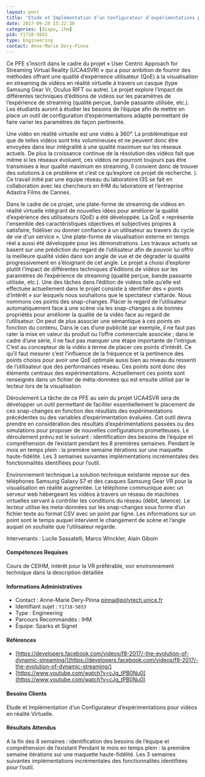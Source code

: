 ```yaml
---
layout: post
title: "Etude et Implémentation d’un Configurateur d’expérimentations pour  vidéos en réalité Virtuelle. "
date: 2017-09-20 15:22:30
categories: [dispo, ihm]
pid: Y1718-S033
type: Engineering
contact: Anne-Marie Dery-Pinna
---
```

       
Ce PFE s’inscrit dans le cadre du projet  « User Centric Approach for Streaming Virtual Reality (UCA4SVR) » qui a pour ambition de fournir des méthodes offrant une qualité d’expérience utilisateur (QoE) à la visualisation en streaming de vidéos en réalité virtuelle à travers un casque (type Samsung Gear Vr, Oculus RIFT ou autre). Le projet explore l’impact de différentes techniques d’éditions de vidéos sur les paramètres de l’expérience de streaming (qualité perçue, bande passante utilisée, etc.). Les étudiants auront à étudier les besoins de l’équipe afin de mettre en place un outil de configuration d’expérimentations adapté permettant de faire varier les paramètres de façon pertinente. 



Une vidéo en réalité virtuelle est une vidéo à 360°. La problématique est que de telles vidéos sont très volumineuses et ne peuvent donc être envoyées dans leur intégralité à une qualité maximum sur les réseaux actuels. De plus la croissance continue de la résolution des vidéos fait que même si les réseaux évoluent, ces vidéos ne pourront toujours pas être transmises à leur qualité maximum en streaming. Il convient donc de trouver des solutions à ce problème et c’est ce qu’explore ce projet de recherche. ). Ce travail initié par une équipe réseau du laboratoire I3S se fait en collaboration avec les chercheurs en IHM du laboratoire et  l’entreprise Adastra Films de Cannes. 

Dans le cadre de ce projet, une plate-forme de streaming de vidéos en réalité virtuelle intégrant de nouvelles idées pour améliorer la qualité d’expérience des utilisateurs (QoE) a été développée. La QoE «  représente l'ensemble des caractéristiques objectives et subjectives propres à satisfaire, fidéliser ou donner confiance à un utilisateur au travers du cycle de vie d'un service ». Une plate-forme de visualisation externe en temps réel a aussi été développée pour les démonstrations.
Les travaux actuels se basent sur une prédiction du regard de l’utilisateur afin de pouvoir lui offrir la meilleure qualité vidéo dans son angle de vue et  de dégrader la qualité progressivement en s’éloignant de cet angle. Le projet a choisi d’explorer plutôt l’impact de différentes techniques d’éditions de vidéos sur les paramètres de l’expérience de streaming (qualité perçue, bande passante utilisée, etc.). Une des tâches dans l’édition de vidéos telle qu’elle est effectuée actuellement dans le projet consiste à identifier des «  points d’intérêt » sur  lesquels nous souhaitons que le spectateur s’attarde. Nous nommons ces points des snap-changes. Placer le regard de l’utilisateur automatiquement face à une scène via les snap-changes a de bonnes propriétés pour améliorer la qualité de la vidéo face au  regard de l’utilisateur.
On peut de plus associer une sémantique à ces points en fonction du contenu, Dans le cas d’une publicité par exemple, il ne faut pas rater la mise en valeur du produit ou l’offre commerciale associée ; dans le cadre d’une série, il ne faut pas manquer une étape importante de l’intrigue. C’est au concepteur de la vidéo à terme de placer ces points d’intérêt. Ce qu’il faut mesurer c’est l’influence de la fréquence et la pertinence des points choisis pour avoir une QoE optimale aussi bien au niveau du ressenti de l’utilisateur que des performances réseau. Ces points sont donc des éléments centraux des expérimentations.  Actuellement  ces points sont renseignés dans un fichier de méta-données qui est ensuite utilisé par le lecteur lors de la visualisation

Déroulement 
La  tâche de ce PFE au sein du projet UCA4SVR sera de développer un outil permettant de faciliter essentiellement le placement de ces snap-changes en fonction des résultats des expérimentations précédentes ou des variables d’expérimentation  évaluées. Cet outil devra prendre en considération des résultats d’expérimentations passées ou des simulations pour proposer de nouvelles configurations prometteuses.
Le déroulement prévu est le suivant : identification des besoins de l’équipe et compréhension de l’existant pendant les 8 premières semaines.
Pendant le mois en temps plein : la première semaine itérations sur une maquette haute-fidélité. Les 3 semaines suivantes implémentations incrémentales des fonctionnalités identifiées pour l’outil.

Environnement technique
La solution technique existante repose sur des téléphones Samsung Galaxy S7 et des casques Samsung Gear VR pour la visualisation en réalité augmentée. Le téléphone communique avec un serveur web hébergeant les vidéos à travers un réseau de machines virtuelles servant à contrôler les conditions du réseau (débit, latence). Le lecteur utilise les meta-données sur les snap-changes sous forme d’un fichier texte au format CSV avec un point par ligne. Les informations sur un point sont le temps auquel intervient le changement de scène et l’angle auquel on souhaite que l’utilisateur regarde.

Intervenants : Lucile Sassatelli, Marco Winckler, Alain Giboin 


#### Compétences Requises
Cours de CEIHM,  intérêt pour la VR préférable, voir environnement technique dans la description détaillée



     

#### Informations Administratives
  * Contact : Anne-Marie Dery-Pinna <pinna@polytech.unice.fr>
  * Identifiant sujet : `Y1718-S033`
  * Type : Engineering
  * Parcours Recommandés : IHM
  * Équipe: Sparks et Signet

#### Références

  * [https://developers.facebook.com/videos/f8-2017/-the-evolution-of-dynamic-streaming/](https://developers.facebook.com/videos/f8-2017/-the-evolution-of-dynamic-streaming/)
  * [https://www.youtube.com/watch?v=cJg_tPB0Nu0](https://www.youtube.com/watch?v=cJg_tPB0Nu0)

#### Besoins Clients
Etude et Implémentation d’un Configurateur d’expérimentations pour  vidéos en réalité Virtuelle. 

#### Résultats Attendus
A la fin des 8 semaines : identification des besoins de l’équipe et compréhension de l’existant 
Pendant le mois en temps plein : la première semaine itérations sur une maquette haute-fidélité. Les 3 semaines suivantes implémentations incrémentales des fonctionnalités identifiées pour l’outil.

     